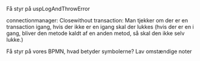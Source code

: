 

Få styr på uspLogAndThrowError

connectionmanager:
Closewithout transaction:
Man tjekker om der er en transaction igang, hvis der ikke er en igang skal der lukkes (hvis der er en i gang, bliver den metode kaldt af en anden metod, så skal den ikke selv lukke.)


Få styr på vores BPMN, hvad betyder symbolerne? Lav omstændige noter 